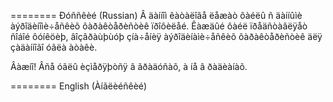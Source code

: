 ======== Ðóññêèé (Russian)
Â äàííîì êàòàëîãå ëåæàò ôàéëû ñ äàííûìè àýðîäèíîìè÷åñêèõ õàðàêòåðèñòèê ïðîôèëåé. Êàæäûé ôàéë ïðåäñòàâëÿåò ñîáîé ôóíêöèþ, âîçâðàùþùóþ çíà÷åíèÿ àýðîäèíàìè÷åñêèõ õàðàêòåðèñòèê äëÿ çàäàííîãî óãëà àòàêè.

Âàæíî! Âñå óãëû èçìåðÿþòñÿ â ãðàäóñàõ, à íå â ðàäèàíàõ.


======== English (Àíãëèéñêèé)